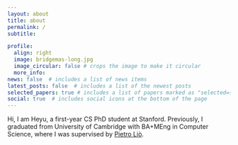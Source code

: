 ```yaml
---
layout: about
title: about
permalink: /
subtitle: 

profile:
  align: right
  image: bridgemas-long.jpg
  image_circular: false # crops the image to make it circular
  more_info: 
news: false  # includes a list of news items
latest_posts: false  # includes a list of the newest posts
selected_papers: true # includes a list of papers marked as "selected={true}"
social: true  # includes social icons at the bottom of the page
---
```


Hi, I am Heyu, a first-year CS PhD student at Stanford. Previously, I graduated from University of 
Cambridge with BA+MEng in Computer Science, where I was supervised by [Pietro Liò](https://www.cl.cam.ac.uk/~pl219/). 

